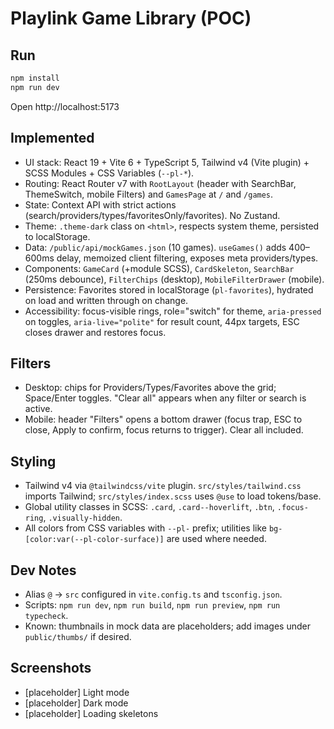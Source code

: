 # Playlink Game Library (POC)

## Run

```bash
npm install
npm run dev
```
Open http://localhost:5173

## Implemented
- UI stack: React 19 + Vite 6 + TypeScript 5, Tailwind v4 (Vite plugin) + SCSS Modules + CSS Variables (`--pl-*`).
- Routing: React Router v7 with `RootLayout` (header with SearchBar, ThemeSwitch, mobile Filters) and `GamesPage` at `/` and `/games`.
- State: Context API with strict actions (search/providers/types/favoritesOnly/favorites). No Zustand.
- Theme: `.theme-dark` class on `<html>`, respects system theme, persisted to localStorage.
- Data: `/public/api/mockGames.json` (10 games). `useGames()` adds 400–600ms delay, memoized client filtering, exposes meta providers/types.
- Components: `GameCard` (+module SCSS), `CardSkeleton`, `SearchBar` (250ms debounce), `FilterChips` (desktop), `MobileFilterDrawer` (mobile).
- Persistence: Favorites stored in localStorage (`pl-favorites`), hydrated on load and written through on change.
- Accessibility: focus-visible rings, role="switch" for theme, `aria-pressed` on toggles, `aria-live="polite"` for result count, 44px targets, ESC closes drawer and restores focus.

## Filters
- Desktop: chips for Providers/Types/Favorites above the grid; Space/Enter toggles. "Clear all" appears when any filter or search is active.
- Mobile: header "Filters" opens a bottom drawer (focus trap, ESC to close, Apply to confirm, focus returns to trigger). Clear all included.

## Styling
- Tailwind v4 via `@tailwindcss/vite` plugin. `src/styles/tailwind.css` imports Tailwind; `src/styles/index.scss` uses `@use` to load tokens/base.
- Global utility classes in SCSS: `.card`, `.card--hoverlift`, `.btn`, `.focus-ring`, `.visually-hidden`.
- All colors from CSS variables with `--pl-` prefix; utilities like `bg-[color:var(--pl-color-surface)]` are used where needed.

## Dev Notes
- Alias `@` → `src` configured in `vite.config.ts` and `tsconfig.json`.
- Scripts: `npm run dev`, `npm run build`, `npm run preview`, `npm run typecheck`.
- Known: thumbnails in mock data are placeholders; add images under `public/thumbs/` if desired.

## Screenshots
- [placeholder] Light mode
- [placeholder] Dark mode
- [placeholder] Loading skeletons
